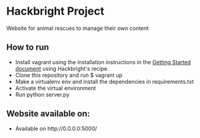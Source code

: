 Hackbright Project
===============

Website for animal rescues to manage their own content 


<h2>How to run</h2>

<ul>
  <li>
    Install vagrant using the installation instructions in the 
    <a href="https://www.vagrantup.com/downloads.html" /target="_blank">Getting Started document</a>
    using Hackbright's recipe.
  </li>
  <li>Clone this repository and run $ vagrant up</li>
  <li>Make a virtualenv env and install the dependencies in requirements.txt</li>
  <li>Activate the virtual environment</li>
  <li>Run python server.py</li>
</ul>

<h2>Website available on:</h2>
<ul>
  <li>Available on http://0.0.0.0:5000/</li>
</ul>
